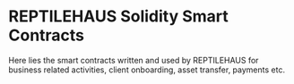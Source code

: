 # REPTILEHAUS Solidity Smart Contracts

Here lies the smart contracts written and used by REPTILEHAUS for business related activities, client onboarding, asset transfer, payments etc.
